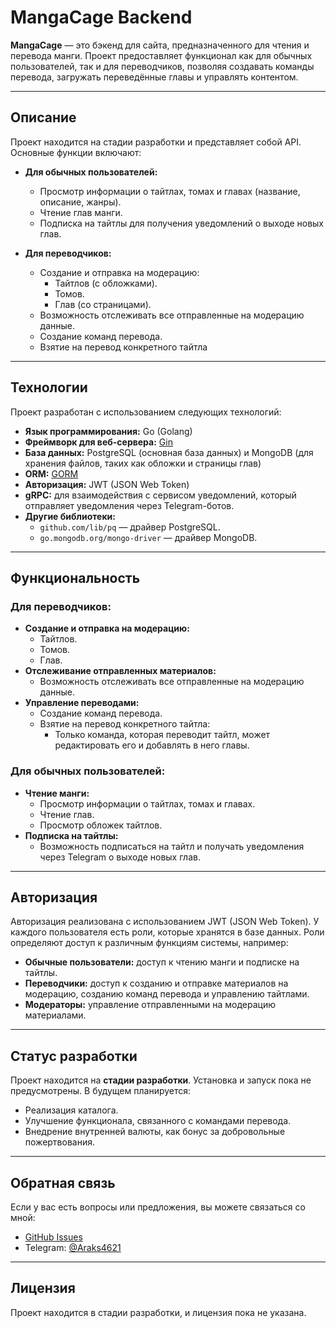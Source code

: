 # MangaCage Backend

**MangaCage** — это бэкенд для сайта, предназначенного для чтения и перевода манги. Проект предоставляет функционал как для обычных пользователей, так и для переводчиков, позволяя создавать команды перевода, загружать переведённые главы и управлять контентом.

---

##  Описание

Проект находится на стадии разработки и представляет собой API. Основные функции включают:

- **Для обычных пользователей:**
  - Просмотр информации о тайтлах, томах и главах (название, описание, жанры).
  - Чтение глав манги.
  - Подписка на тайтлы для получения уведомлений о выходе новых глав.

- **Для переводчиков:**
  - Создание и отправка на модерацию:
    - Тайтлов (с обложками).
    - Томов.
    - Глав (со страницами).
  - Возможность отслеживать все отправленные на модерацию данные.
  - Создание команд перевода.
  - Взятие на перевод конкретного тайтла

---

##  Технологии

Проект разработан с использованием следующих технологий:

- **Язык программирования:** Go (Golang)
- **Фреймворк для веб-сервера:** [Gin](https://gin-gonic.com/)
- **База данных:** PostgreSQL (основная база данных) и MongoDB (для хранения файлов, таких как обложки и страницы глав)
- **ORM:** [GORM](https://gorm.io/)
- **Авторизация:** JWT (JSON Web Token)
- **gRPC:** для взаимодействия с сервисом уведомлений, который отправляет уведомления через Telegram-ботов.
- **Другие библиотеки:**
  - `github.com/lib/pq` — драйвер PostgreSQL.
  - `go.mongodb.org/mongo-driver` — драйвер MongoDB.

---

##  Функциональность

### Для переводчиков:
- **Создание и отправка на модерацию:**
  - Тайтлов.
  - Томов.
  - Глав.
- **Отслеживание отправленных материалов:**
  - Возможность отслеживать все отправленные на модерацию данные.
- **Управление переводами:**
  - Создание команд перевода.
  - Взятие на перевод конкретного тайтла:
    - Только команда, которая переводит тайтл, может редактировать его и добавлять в него главы.

### Для обычных пользователей:
- **Чтение манги:**
  - Просмотр информации о тайтлах, томах и главах.
  - Чтение глав.
  - Просмотр обложек тайтлов.
- **Подписка на тайтлы:**
  - Возможность подписаться на тайтл и получать уведомления через Telegram о выходе новых глав.

---

##  Авторизация

Авторизация реализована с использованием JWT (JSON Web Token). У каждого пользователя есть роли, которые хранятся в базе данных. Роли определяют доступ к различным функциям системы, например:
- **Обычные пользователи:** доступ к чтению манги и подписке на тайтлы.
- **Переводчики:** доступ к созданию и отправке материалов на модерацию, созданию команд перевода и управлению тайтлами.
- **Модераторы:** управление отправленными на модерацию материалами.

---

##  Статус разработки

Проект находится на **стадии разработки**. Установка и запуск пока не предусмотрены. В будущем планируется:
- Реализация каталога.
- Улучшение функционала, связанного с командами перевода.
- Внедрение внутренней валюты, как бонус за добровольные пожертвования.

---

##  Обратная связь

Если у вас есть вопросы или предложения, вы можете связаться со мной:
- [GitHub Issues](https://github.com/Araks1255/mangacage/issues)
- Telegram: [@Araks4621](https://t.me/Araks4621)

---

##  Лицензия

Проект находится в стадии разработки, и лицензия пока не указана.